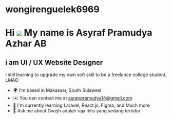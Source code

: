# wongirenguelek6969
Hi ![](https://user-images.githubusercontent.com/18350557/176309783-0785949b-9127-417c-8b55-ab5a4333674e.gif) My name is Asyraf Pramudya Azhar AB
=================================================================================================================================================

i am UI / UX Website Designer
-----------------------------

I still learning to upgrade my own soft skill to be a freelance college student, LMAO

* 🌍  I'm based in Makassar, South Sulawesi
* ✉️  You can contact me at [asrappramudya14@gmail.com](mailto:asrappramudya14@gmail.com)
* 🧠  I'm currently learning Laravel, React.js, Figma, and Much more
* 💬  Ask me about Gwejh adalah raja iblis yang sedang tertidur
